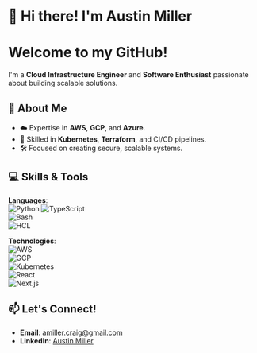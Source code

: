 # 👋 Hi there! I'm Austin Miller 

# Welcome to my GitHub! 

I'm a **Cloud Infrastructure Engineer** and **Software Enthusiast** passionate about building scalable solutions.


## 🌟 About Me

- ☁️ Expertise in **AWS**, **GCP**, and **Azure**.
- 🔧 Skilled in **Kubernetes**, **Terraform**, and CI/CD pipelines.
- 🛠 Focused on creating secure, scalable systems.

## 💻 Skills & Tools

**Languages**:  
![Python](https://img.shields.io/badge/-Python-3776AB?logo=python&logoColor=white&style=flat) 
![TypeScript](https://img.shields.io/badge/-TypeScript-3178C6?logo=typescript&logoColor=white&style=flat)  
![Bash](https://img.shields.io/badge/-Bash-4EAA25?logo=gnubash&logoColor=white&style=flat)  
![HCL](https://img.shields.io/badge/-Terraform_HCL-623CE4?logo=terraform&logoColor=white&style=flat)

**Technologies**:  
![AWS](https://img.shields.io/badge/-AWS-232F3E?logo=amazonaws&logoColor=white&style=flat)  
![GCP](https://img.shields.io/badge/-GCP-4285F4?logo=googlecloud&logoColor=white&style=flat)  
![Kubernetes](https://img.shields.io/badge/-Kubernetes-326CE5?logo=kubernetes&logoColor=white&style=flat)  
![React](https://img.shields.io/badge/-React-61DAFB?logo=react&logoColor=white&style=flat)  
![Next.js](https://img.shields.io/badge/-Next.js-000000?logo=next.js&logoColor=white&style=flat)


## 📫 Let's Connect!

- **Email**: [amiller.craig@gmail.com](mailto:amiller.craig@gmail.com)
- **LinkedIn**: [Austin Miller](https://www.linkedin.com/in/austin-miller-064b45128/)
